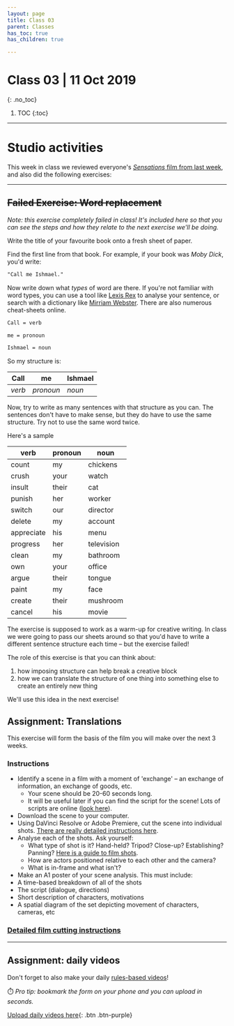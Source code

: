 ```yaml
---
layout: page
title: Class 03
parent: Classes
has_toc: true
has_children: true

---
```

# Class 03 | 11 Oct 2019
{: .no_toc}

1. TOC
{:toc}

----

# Studio activities

This week in class we reviewed everyone's [_Sensations_ film from last week](../class-02.html#assignment-sensations), and also did the following exercises:



----

## ~~Failed Exercise: Word replacement~~

*Note: this exercise completely failed in class! It's included here so that you can see the steps and how they relate to the next exercise we'll be doing.*

Write the title of your favourite book onto a fresh sheet of paper.

Find the first line from that book. For example, if your book was *Moby Dick*, you'd write:

```reStructuredText
"Call me Ishmael."
```

 Now write down what *types* of word are there. If you're not familiar with word types, you can use a tool like [Lexis Rex](https://www.lexisrex.com/English/Sentence-Study) to analyse your sentence, or search with a dictionary like [Mirriam Webster](https://www.merriam-webster.com/dictionary). There are also numerous cheat-sheets online.

```reStructuredText
Call = verb

me = pronoun

Ishmael = noun
```

So my structure is:

| Call   | me        | Ishmael |
| ------ | --------- | ------- |
| *verb* | *pronoun* | *noun*  |

Now, try to write as many sentences with that structure as you can. The sentences don't have to make sense, but they do have to use the same structure. Try not to use the same word twice.

Here's a sample 

| verb       | pronoun | noun       |
| ---------- | ------- | ---------- |
| count      | my      | chickens   |
| crush      | your    | watch      |
| insult     | their   | cat        |
| punish     | her     | worker     |
| switch     | our     | director   |
| delete     | my      | account    |
| appreciate | his     | menu       |
| progress   | her     | television |
| clean      | my      | bathroom   |
| own        | your    | office     |
| argue      | their   | tongue     |
| paint      | my      | face       |
| create     | their   | mushroom   |
| cancel     | his     | movie      |

The exercise is supposed to work as a warm-up for creative writing. In class we were going to pass our sheets around so that you'd have to write a different sentence structure each time – but the exercise failed! 

The role of this exercise is that you can think about:

1. how imposing structure can help break a creative block
2. how we can translate the structure of one thing into something else to create an entirely new thing

We'll use this idea in the next exercise!





## Assignment: Translations

This exercise will form the basis of the film you will make over the next 3 weeks.

### Instructions

- Identify a scene in a film with a moment of 'exchange' – an exchange of information, an exchange of goods, etc. 
  - Your scene should be 20-60 seconds long. 
  - It will be useful later if you can find the script for the scene! Lots of scripts are online ([look here](https://www.nyfa.edu/student-resources/10-great-websites-download-movie-scripts/)).
- Download the scene to your computer.
- Using DaVinci Resolve or Adobe Premiere, cut the scene into individual shots. [There are really detailed instructions here](class-03-premiere-instructions.html).
- Analyse each of the shots. Ask yourself:
  - What type of shot is it? Hand-held? Tripod? Close-up? Establishing? Panning? [Here is a guide to film shots](https://www.careersinfilm.com/types-of-shots-in-film/).
  - How are actors positioned relative to each other and the camera?
  - What is in-frame and what isn't?
-  Make an A1 poster of your scene analysis. This must include:
  - A time-based breakdown of all of the shots
  - The script (dialogue, directions)
  - Short description of characters, motivations
  - A spatial diagram of the set depicting movement of characters, cameras, etc

### [Detailed film cutting instructions](class-03-premiere-instructions.html)

-----

## Assignment: daily videos

Don't forget to also make your daily [rules-based videos](../classes/class-01.html#activity-3-rules-for-your-daily-film)! 

⏱️ *Pro tip: bookmark the form on your phone and you can upload in seconds.*

[Upload daily videos here](https://forms.gle/k2Excws5CPx5QRrN8){: .btn .btn-purple}